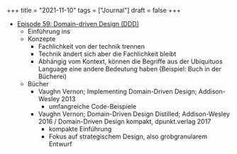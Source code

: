 +++
title = "2021-11-10"
tags = ["Journal"]
draft = false
+++

-   [Episode 59: Domain-driven Design (DDD)](https://www.heise.de/developer/artikel/Episode-59-Domain-driven-Design-DDD-4300844.html)
    -   Einführung ins
    -   Konzepte
        -   Fachlichkeit von der technik trennen
        -   Technik ändert sich aber die Fachlichkeit bleibt
        -   Abhängig vom Kontext, können die Begriffe aus der Ubiquituos Language eine andere Bedeutung haben (Beispiel: Buch in der Bücherei)
    -   Bücher
        -   Vaughn Vernon; Implementing Domain-Driven Design; Addison-Wesley 2013
            -   umfangreiche Code-Beispiele
        -   Vaughn Vernon; Domain-Driven Design Distilled; Addison-Wesley 2016 / Domain-Driven Design kompakt, dpunkt.verlag 2017
            -   kompakte Einführung
            -   Fokus auf strategischem Design, also grobgranularem Entwurf